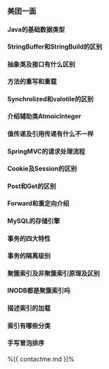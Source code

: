 ### 美团一面


#### Java的基础数据类型


#### StringBuffer和StringBuild的区别


#### 抽象类及接口有什么区别


#### 方法的重写和重载


#### Synchrolized和valotile的区别

#### 介绍辅助类AtmoicInteger


#### 值传递及引用传递有什么不一样


#### SpringMVC的请求处理流程

#### Cookie及Session的区别


#### Post和Get的区别


#### Forward和重定向介绍


#### MySQL的存储引擎


#### 事务的四大特性

#### 事务的隔离级别


#### 聚簇索引及非聚簇索引原理及区别

#### INODB都是聚簇索引吗

#### 描述索引的加载

#### 索引有哪些分类

#### 手写冒泡排序


%[{ contactme.md }]%

